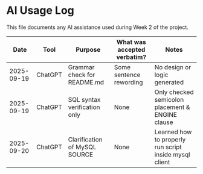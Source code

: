 # AI Usage Log

This file documents any AI assistance used during Week 2 of the project.

| Date       | Tool    | Purpose                        | What was accepted verbatim? | Notes |
|------------|---------|--------------------------------|-----------------------------|-------|
| 2025-09-19 | ChatGPT | Grammar check for README.md    | Some sentence rewording     | No design or logic generated |
| 2025-09-19 | ChatGPT | SQL syntax verification only   | None                        | Only checked semicolon placement & ENGINE clause |
| 2025-09-20 | ChatGPT | Clarification of MySQL SOURCE  | None                        | Learned how to properly run script inside mysql client |
